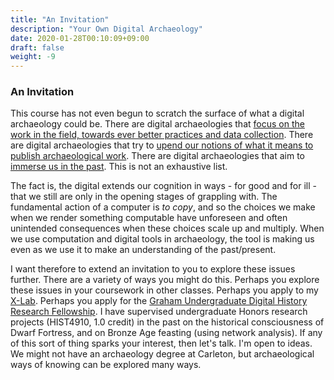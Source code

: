 ```yaml
---
title: "An Invitation"
description: "Your Own Digital Archaeology"
date: 2020-01-28T00:10:09+09:00
draft: false
weight: -9
---
```


### An Invitation

This course has not even begun to scratch the surface of what a digital archaeology could be. There are digital archaeologies that [focus on the work in the field, towards ever better practices and data collection](https://thedigitalpress.org/mobilizing-the-past-for-a-digital-future/). There are digital archaeologies that try to [upend our notions of what it means to publish archaeological work](https://www.press.umich.edu/9231782/mid_republican_house_from_gabii). There are digital archaeologies that aim to [immerse us in the past](https://diglab.org/). This is not an exhaustive list.

The fact is, the digital extends our cognition in ways - for good and for ill - that we still are only in the opening stages of grappling with. The fundamental action of a computer is _to copy_, and so the choices we make when we render something computable have unforeseen and often unintended consequences when these choices scale up and multiply. When we use computation and digital tools in archaeology, the tool is making us even as we use it to make an understanding of the past/present.

I want therefore to extend an invitation to you to explore these issues further. There are a variety of ways you might do this. Perhaps you explore these issues in your coursework in other classes. Perhaps you apply to my [X-Lab](https://xlab.netlify.app/). Perhaps you apply for the [Graham Undergraduate Digital History Research Fellowship](http://grahamresearchfellow.org/). I have supervised undergraduate Honors research projects (HIST4910, 1.0 credit) in the past on the historical consciousness of Dwarf Fortress, and on Bronze Age feasting (using network analysis). If any of this sort of thing sparks your interest, then let's talk. I'm open to ideas. We might not have an archaeology degree at Carleton, but archaeological ways of knowing can be explored many ways.
